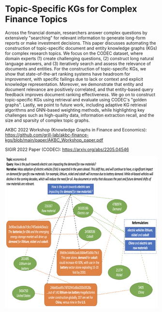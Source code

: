 # Topic-Specific KGs for Complex Finance Topics 

Across the financial domain, researchers answer complex questions by extensively "searching" for relevant information to generate long-form reports or make investment decisions.
This paper discusses automating the construction of topic-specific document and entity knowledge graphs (KGs) for complex research topics.
We focus on the CODEC dataset, where domain experts (1) create challenging questions, (2) construct long natural language answers, and (3) iteratively search and assess the relevance of documents and entities.
For the construction of topic-specific KGs, we show that state-of-the-art ranking systems have headroom for improvement, with specific failings due to lack or context and explicit knowledge representation. 
Moreover, we demonstrate that entity and document relevance are positively correlated, and that entity-based query feedback improves document ranking effectiveness.
We go on to construct topic-specific KGs using retrieval and evaluate using CODEC's "golden graphs".
Lastly, we point to future work, including adaptive KG retrieval algorithms and GNN-based  weighting methods, while highlighting key challenges such as high-quality data, information extraction recall, and the size and sparsity of complex topic graphs.

AKBC 2022 Workshop (Knowledge Graphs in Finance and Economics): https://github.com/grill-lab/akbc-finance-kgs/blob/main/paper/AKBC_Workshop_paper.pdf

SIGIR 2022 Paper (CODEC): https://arxiv.org/abs/2205.04546 

<p align="center">
    <img src="https://github.com/grill-lab/akbc-finance-kgs/blob/main/assets/topic_graph.png" alt="CODEC Diagram" width="700" height="500" >

